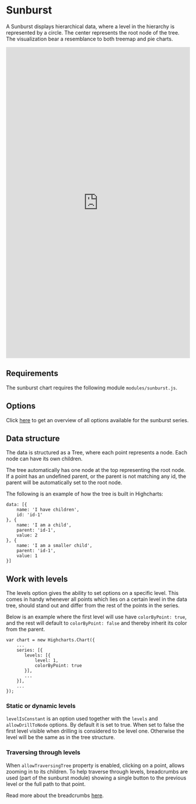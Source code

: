 Sunburst
===

A Sunburst displays hierarchical data, where a level in the hierarchy is represented by a circle. The center represents the root node of the tree. The visualization bear a resemblance to both treemap and pie charts.

<iframe style="width: 100%; height: 850px; border: none;" src=https://www.highcharts.com/samples/embed/highcharts/demo/sunburst allow="fullscreen"></iframe>

Requirements
------------

The sunburst chart requires the following module `modules/sunburst.js`.

Options
-------

Click [here](https://api.highcharts.com/highcharts/plotOptions.sunburst) to get an overview of all options available for the sunburst series.

Data structure
--------------

The data is structured as a Tree, where each point represents a node. Each node can have its own children.

The tree automatically has one node at the top representing the root node. If a point has an undefined parent, or the parent is not matching any id, the parent will be automatically set to the root node.

The following is an example of how the tree is built in Highcharts:

    
    data: [{
        name: 'I have children',
        id: 'id-1'
    }, {
        name: 'I am a child',
        parent: 'id-1',
        value: 2
    }, {
        name: 'I am a smaller child',
        parent: 'id-1',
        value: 1
    }]
    

Work with levels
----------------

The levels option gives the ability to set options on a specific level. This comes in handy whenever all points which lies on a certain level in the data tree, should stand out and differ from the rest of the points in the series.

Below is an example where the first level will use have `colorByPoint: true`, and the rest will default to `colorByPoint: false` and thereby inherit its color from the parent.

    
    var chart = new Highcharts.Chart({
        ...
        series: [{
           levels: [{
               level: 1,
               colorByPoint: true
           }],
           ...
        }],
        ...
    }); 

### Static or dynamic levels

`levelIsConstant` is an option used together with the `levels` and `allowDrillToNode` options. By default it is set to true. When set to false the first level visible when drilling is considered to be level one. Otherwise the level will be the same as in the tree structure.

### Traversing through levels

When `allowTraversingTree` property is enabled, clicking on a point, allows zooming in to its children. To help traverse through levels, breadcrumbs are used (part of the sunburst module) showing a single button to the previous level or the full path to that point.

Read more about the breadcrumbs [here](https://www.highcharts.com/docs/advanced-chart-features/breadcrumbs).

